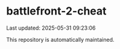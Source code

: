 # battlefront-2-cheat

Last updated: 2025-05-31 09:23:06

This repository is automatically maintained.
